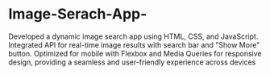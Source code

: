 # Image-Serach-App-
Developed a dynamic image search app using HTML, CSS, and JavaScript. Integrated API for real-time image results with search bar and "Show More" button. Optimized for mobile with Flexbox and Media Queries for responsive design, providing a seamless and user-friendly experience across devices
